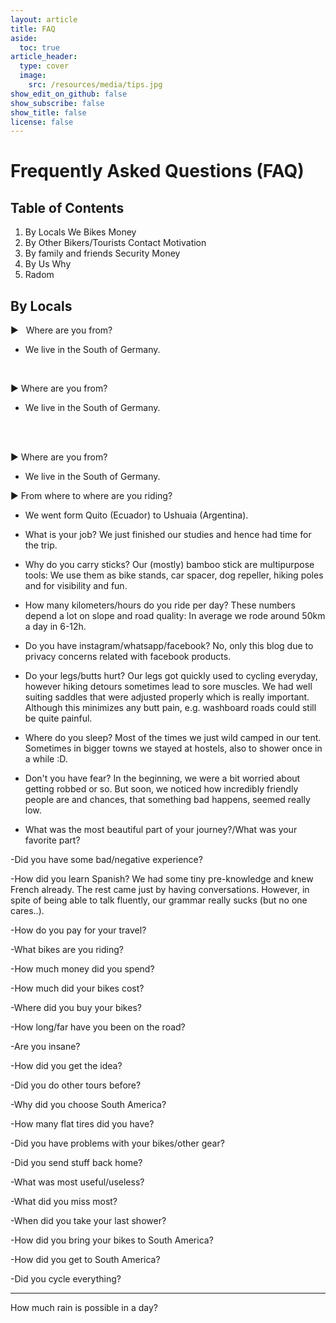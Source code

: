 ```yaml
---
layout: article
title: FAQ
aside:
  toc: true
article_header:
  type: cover
  image:
    src: /resources/media/tips.jpg
show_edit_on_github: false
show_subscribe: false
show_title: false
license: false
---
```


# Frequently Asked Questions (FAQ)

## Table of Contents

1. By Locals
    We
    Bikes
    Money
2. By Other Bikers/Tourists
    Contact
    Motivation
3. By family and friends
    Security
    Money
4. By Us
    Why
5. Radom

## By Locals

&#9654; &nbsp; Where are you from?
- We live in the South of Germany.

<br/>

&#9654; Where are you from?
- We live in the South of Germany.

<br/><br/>

&#9654; Where are you from?
- We live in the South of Germany.



&#9654; From where to where are you riding?
- We went form Quito (Ecuador) to Ushuaia (Argentina).

- What is your job?
We just finished our studies and hence had time for the trip.

- Why do you carry sticks?
Our (mostly) bamboo stick are multipurpose tools: We use them as bike stands, car spacer, dog repeller, hiking poles and for visibility and fun.

- How many kilometers/hours do you ride per day?
These numbers depend a lot on slope and road quality: In average we rode around 50km a day in 6-12h.

- Do you have instagram/whatsapp/facebook?
No, only this blog due to privacy concerns related with facebook products.

- Do your legs/butts hurt?
Our legs got quickly used to cycling everyday, however hiking detours sometimes lead to sore muscles. We had well suiting saddles that were adjusted properly which is really important. Although this minimizes any butt pain, e.g. washboard roads could still be quite painful.

- Where do you sleep?
Most of the times we just wild camped in our tent. Sometimes in bigger towns we stayed at hostels, also to shower once in a while :D.

- Don't you have fear?
In the beginning, we were a bit worried about getting robbed or so. But soon, we noticed how incredibly friendly people are and chances, that something bad happens, seemed really low.

- What was the most beautiful part of your journey?/What was your favorite part?

-Did you have some bad/negative experience?

-How did you learn Spanish?
We had some tiny pre-knowledge and knew French already. The rest came just by having conversations. However, in spite of being able to talk fluently, our grammar really sucks (but no one cares..).

-How do you pay for your travel?

-What bikes are you riding?

-How much money did you spend?

-How much did your bikes cost?

-Where did you buy your bikes?

-How long/far have you been on the road?

-Are you insane?

-How did you get the idea?

-Did you do other tours before?

-Why did you choose South America?

-How many flat tires did you have?

-Did you have problems with your bikes/other gear?

-Did you send stuff back home?

-What was most useful/useless?

-What did you miss most?

-When did you take your last shower?

-How did you bring your bikes to South America?

-How did you get to South America?

-Did you cycle everything?


***



How much rain is possible in a day?



